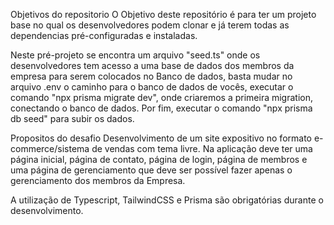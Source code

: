 Objetivos do repositorio
O Objetivo deste repositório é para ter um projeto base no qual os desenvolvedores podem clonar e já terem todas as dependencias pré-configuradas e instaladas.

Neste pré-projeto se encontra um arquivo "seed.ts" onde os desenvolvedores tem acesso a uma base de dados dos membros da empresa para serem colocados no Banco de dados, basta mudar no arquivo .env o caminho para o banco de dados de vocês, executar o comando "npx prisma migrate dev", onde criaremos a primeira migration, conectando o banco de dados. Por fim, executar o comando "npx prisma db seed" para subir os dados.

Propositos do desafio
Desenvolvimento de um site expositivo no formato e-commerce/sistema de vendas com tema livre. Na aplicação deve ter uma página inicial, página de contato, página de login, página de membros e uma página de gerenciamento que deve ser possível fazer apenas o gerenciamento dos membros da Empresa.

A utilização de Typescript, TailwindCSS e Prisma são obrigatórias durante o desenvolvimento.
